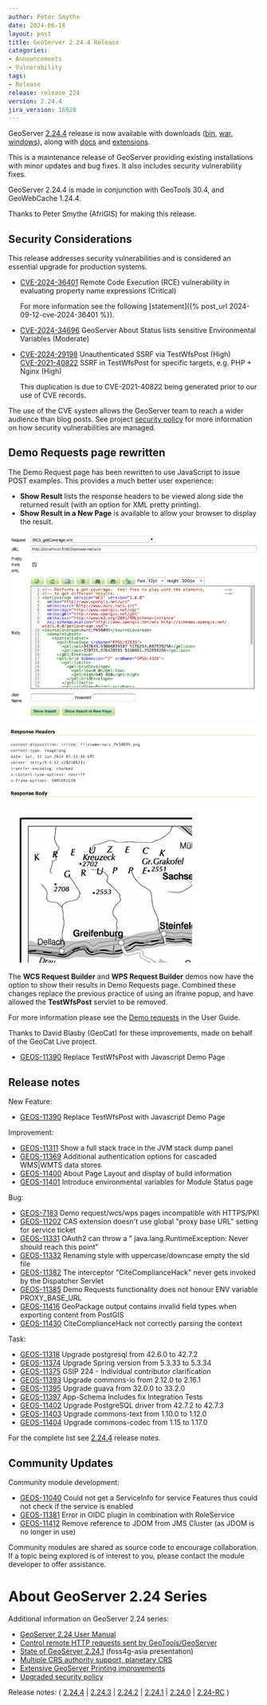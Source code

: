 ```yaml
---
author: Peter Smythe
date: 2024-06-18
layout: post
title: GeoServer 2.24.4 Release
categories:
- Announcements
- Vulnerability
tags:
- Release
release: release_224
version: 2.24.4
jira_version: 16920
--- 
```


GeoServer [2.24.4](/release/2.24.4/) release is now available
with downloads
([bin](https://sourceforge.net/projects/geoserver/files/GeoServer/2.24.4/geoserver-2.24.4-bin.zip/download),
[war](https://sourceforge.net/projects/geoserver/files/GeoServer/2.24.4/geoserver-2.24.4-war.zip/download),
[windows](https://sourceforge.net/projects/geoserver/files/GeoServer/2.24.4/GeoServer-2.24.4-winsetup.exe/download)), along with 
[docs](https://sourceforge.net/projects/geoserver/files/GeoServer/2.24.4/geoserver-2.24.4-htmldoc.zip/download) and
[extensions](https://sourceforge.net/projects/geoserver/files/GeoServer/2.24.4/extensions/).

This is a maintenance release of GeoServer providing existing installations with minor updates and bug fixes. It also includes security vulnerability fixes.

GeoServer 2.24.4 is made in conjunction with GeoTools 30.4, and GeoWebCache 1.24.4. 

Thanks to Peter Smythe (AfriGIS) for making this release. 

## Security Considerations

This release addresses security vulnerabilities and is considered an essential upgrade for production systems.

* [CVE-2024-36401](https://github.com/geoserver/geoserver/security/advisories/GHSA-6jj6-gm7p-fcvv) Remote Code Execution (RCE) vulnerability in evaluating property name expressions (Critical)
  
  For more information see the following [statement]({% post_url 2024-09-12-cve-2024-36401 %}).

* [CVE-2024-34696](https://github.com/geoserver/geoserver/security/advisories/GHSA-j59v-vgcr-hxvf) GeoServer About Status lists sensitive Environmental Variables (Moderate)

* [CVE-2024-29198](https://github.com/geoserver/geoserver/security/advisories/GHSA-5gw5-jccf-6hxw) Unauthenticated SSRF via TestWfsPost (High)  
  [CVE-2021-40822](https://github.com/geoserver/geoserver/security/advisories/GHSA-68cf-j696-wvv9) SSRF in TestWfsPost for specific targets, e.g. PHP + Nginx (High)

  This duplication is due to CVE-2021-40822 being generated prior to our use of CVE records.

The use of the CVE system allows the GeoServer team to reach a wider audience than blog posts.  See project [security policy](https://github.com/geoserver/geoserver/blob/main/SECURITY.md) for more information on how security vulnerabilities are managed.

## Demo Requests page rewritten

The Demo Request page has been rewritten to use JavaScript to issue POST examples. This provides a much better user experience:

* **Show Result** lists the response headers to be viewed along side the returned result (with an option for XML pretty printing).
* **Show Result in a New Page** is available to allow your browser to display the result.

![](/img/posts/2.25/demo-request.png)

![](/img/posts/2.25/demo-response.png)

The **WCS Request Builder** and **WPS Request Builder** demos now have the option to show their results in Demo Requests page. Combined these changes replace the previous practice of using an iframe popup, and have allowed the **TestWfsPost** servlet to be removed.

For more information please see the [Demo requests](https://docs.geoserver.org/latest/en/user/configuration/demos/index.html#demos-demorequests) in the User Guide.

Thanks to David Blasby (GeoCat) for these improvements, made on behalf of the GeoCat Live project.

* [GEOS-11390](https://osgeo-org.atlassian.net/browse/GEOS-11390) Replace TestWfsPost with Javascript Demo Page

## Release notes

New Feature:

* [GEOS-11390](https://osgeo-org.atlassian.net/browse/GEOS-11390) Replace TestWfsPost with Javascript Demo Page

Improvement:

* [GEOS-11311](https://osgeo-org.atlassian.net/browse/GEOS-11311) Show a full stack trace in the JVM stack dump panel
* [GEOS-11369](https://osgeo-org.atlassian.net/browse/GEOS-11369) Additional authentication options for cascaded WMS|WMTS data stores
* [GEOS-11400](https://osgeo-org.atlassian.net/browse/GEOS-11400) About Page Layout and display of build information
* [GEOS-11401](https://osgeo-org.atlassian.net/browse/GEOS-11401) Introduce environmental variables for Module Status page

Bug:

* [GEOS-7183](https://osgeo-org.atlassian.net/browse/GEOS-7183) Demo request/wcs/wps pages incompatible with HTTPS/PKI
* [GEOS-11202](https://osgeo-org.atlassian.net/browse/GEOS-11202) CAS extension doesn't use global "proxy base URL" setting for service ticket
* [GEOS-11331](https://osgeo-org.atlassian.net/browse/GEOS-11331) OAuth2 can throw a " java.lang.RuntimeException: Never should reach this point"
* [GEOS-11332](https://osgeo-org.atlassian.net/browse/GEOS-11332) Renaming style with uppercase/downcase empty the sld file
* [GEOS-11382](https://osgeo-org.atlassian.net/browse/GEOS-11382) The interceptor "CiteComplianceHack" never gets invoked by the Dispatcher Servlet
* [GEOS-11385](https://osgeo-org.atlassian.net/browse/GEOS-11385) Demo Requests functionality does not honour ENV variable PROXY_BASE_URL
* [GEOS-11416](https://osgeo-org.atlassian.net/browse/GEOS-11416) GeoPackage output contains invalid field types when exporting content from PostGIS
* [GEOS-11430](https://osgeo-org.atlassian.net/browse/GEOS-11430) CiteComplianceHack not correctly parsing the context

Task:

* [GEOS-11318](https://osgeo-org.atlassian.net/browse/GEOS-11318) Upgrade postgresql from 42.6.0 to 42.7.2
* [GEOS-11374](https://osgeo-org.atlassian.net/browse/GEOS-11374) Upgrade Spring version from 5.3.33 to 5.3.34
* [GEOS-11375](https://osgeo-org.atlassian.net/browse/GEOS-11375) GSIP 224 - Individual contributor clarification
* [GEOS-11393](https://osgeo-org.atlassian.net/browse/GEOS-11393) Upgrade commons-io from 2.12.0 to 2.16.1
* [GEOS-11395](https://osgeo-org.atlassian.net/browse/GEOS-11395) Upgrade guava from 32.0.0 to 33.2.0
* [GEOS-11397](https://osgeo-org.atlassian.net/browse/GEOS-11397) App-Schema Includes fix Integration Tests
* [GEOS-11402](https://osgeo-org.atlassian.net/browse/GEOS-11402) Upgrade PostgreSQL driver from 42.7.2 to 42.7.3
* [GEOS-11403](https://osgeo-org.atlassian.net/browse/GEOS-11403) Upgrade commons-text from 1.10.0 to 1.12.0
* [GEOS-11404](https://osgeo-org.atlassian.net/browse/GEOS-11404) Upgrade commons-codec from 1.15 to 1.17.0

For the complete list see [2.24.4](https://github.com/geoserver/geoserver/releases/tag/2.24.4) release notes. 

## Community Updates

Community module development:

* [GEOS-11040](https://osgeo-org.atlassian.net/browse/GEOS-11040) Could not get a ServiceInfo for service Features thus could not check if the service is enabled
* [GEOS-11381](https://osgeo-org.atlassian.net/browse/GEOS-11381) Error in OIDC plugin in combination with RoleService
* [GEOS-11412](https://osgeo-org.atlassian.net/browse/GEOS-11412) Remove reference to JDOM from JMS Cluster (as JDOM is no longer in use)

Community modules are shared as source code to encourage collaboration. If a topic being explored is of interest to you, please contact the module developer to offer assistance. 

# About GeoServer 2.24 Series

Additional information on GeoServer 2.24 series:

* [GeoServer 2.24 User Manual](https://docs.geoserver.org/2.24.x/en/user/)
* [Control remote HTTP requests sent by GeoTools/GeoServer](https://github.com/geoserver/geoserver/wiki/GSIP-218)
* [State of GeoServer 2.24.1](https://docs.google.com/presentation/d/1X7iU1fd47frfh1EsN_CdUll0qtMMgPXkkMjaTbejj3g/edit?usp=sharing) (foss4g-asia presentation)
* [Multiple CRS authority support, planetary CRS](https://github.com/geoserver/geoserver/wiki/GSIP-219)
* [Extensive GeoServer Printing improvements](https://docs.geoserver.org/stable/en/user/extensions/printing/configuration.html)
* [Upgraded security policy](https://github.com/geoserver/geoserver/wiki/GSIP-220)

Release notes:
( [2.24.4](https://github.com/geoserver/geoserver/releases/tag/2.24.4)
| [2.24.3](https://github.com/geoserver/geoserver/releases/tag/2.24.3)
| [2.24.2](https://github.com/geoserver/geoserver/releases/tag/2.24.2)
| [2.24.1](https://github.com/geoserver/geoserver/releases/tag/2.24.1)
| [2.24.0](https://github.com/geoserver/geoserver/releases/tag/2.24.0)
| [2.24-RC](https://github.com/geoserver/geoserver/releases/tag/2.24-RC)
) 

